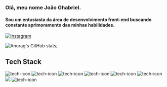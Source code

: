 ### Olá, meu nome João Ghabriel.

#### Sou um entusiasta da área de desenvolvimento front-end buscando constante aprimoramento das minhas habilidades. 


[![Instagram](https://img.shields.io/badge/Instagram-E4405F?style=for-the-badge&logo=instagram&logoColor=white
)](https://www.instagram.com/joaoghabriel1/)


![Anurag's GitHub stats](https://github-readme-stats.vercel.app/api?username=joaoghabriell1&show_icons=true&theme=dark);

## Tech Stack

<div style="display: inline-block">
     <img src="https://img.shields.io/badge/HTML-239120?style=for-the-badge&logo=html5&logoColor=white" alt="tech-icon">
     <img src="https://img.shields.io/badge/CSS-239120?&style=for-the-badge&logo=css3&logoColor=white" alt="tech-icon">
     <img src="https://img.shields.io/badge/JavaScript-F7DF1E?style=for-the-badge&logo=javascript&logoColor=black" alt="tech-icon">
     <img src="https://img.shields.io/badge/Typescript-F7DF1E?style=for-the-badge&logo=typescript&logoColor=black" alt="tech-icon">
     <img src="https://img.shields.io/badge/React-20232A?style=for-the-badge&logo=react&logoColor=61DAFB" alt="tech-icon">
     <img src="https://img.shields.io/badge/Redux-593D88?style=for-the-badge&logo=redux&logoColor=white" alt="tech-icon">
     <img src ="https://img.shields.io/badge/TypeScript-007ACC?style=for-the-badge&logo=typescript&logoColor=white">
      <img src="https://img.shields.io/badge/React_Router-CA4245?style=for-the-badge&logo=react-router&logoColor=white" alt="tech-icon">
<div/>
